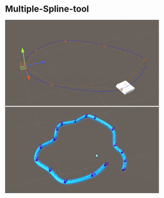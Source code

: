 # Multiple-Spline-tool
![](https://github.com/Louis1351/Multiple-Spline-tool/blob/main/Media/Gifs/platform_spline.gif)
![](https://github.com/Louis1351/Multiple-Spline-tool/blob/main/Media/Gifs/pipe_spline.gif)
